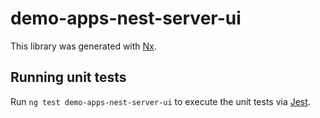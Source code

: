 # demo-apps-nest-server-ui

This library was generated with [Nx](https://nx.dev).

## Running unit tests

Run `ng test demo-apps-nest-server-ui` to execute the unit tests via [Jest](https://jestjs.io).
